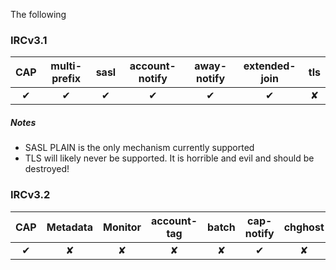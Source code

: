 The following

### IRCv3.1

CAP | multi-prefix | sasl | account-notify | away-notify | extended-join | tls
:-: | :----------: | :--: | :------------: | :---------: | :-----------: | :-:
✔   | ✔            | ✔    | ✔              | ✔           | ✔             | ✘

##### Notes
* SASL PLAIN is the only mechanism currently supported
* TLS will likely never be supported. It is horrible and evil and should be destroyed!


### IRCv3.2

CAP | Metadata | Monitor | account-tag | batch | cap-notify | chghost | echo-message | invite-notify | sasl | server-time | userhost-in-names
:-: | :------: | :-----: | :---------: | :---: | :--------: | :-----: | :----------: | :-----------: | :--: | :---------: | :---------------:
✔   | ✘        | ✘       | ✘           | ✘     | ✔          | ✘       | ✘            | ✔             | ✔    | ✘           | ✘